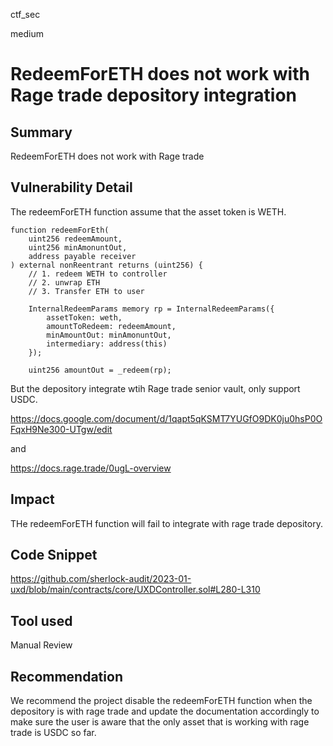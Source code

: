 ctf_sec

medium

# RedeemForETH does not work with Rage trade depository integration

## Summary

RedeemForETH does not work with Rage trade

## Vulnerability Detail

The redeemForETH function assume that the asset token is WETH.

```solidity
function redeemForEth(
	uint256 redeemAmount,
	uint256 minAmonuntOut,
	address payable receiver
) external nonReentrant returns (uint256) {
	// 1. redeem WETH to controller
	// 2. unwrap ETH
	// 3. Transfer ETH to user

	InternalRedeemParams memory rp = InternalRedeemParams({
		assetToken: weth,
		amountToRedeem: redeemAmount,
		minAmountOut: minAmonuntOut,
		intermediary: address(this)
	});

	uint256 amountOut = _redeem(rp);
```

But the depository integrate wtih Rage trade senior vault, only support USDC.

https://docs.google.com/document/d/1qapt5qKSMT7YUGfO9DK0ju0hsP0OFqxH9Ne300-UTgw/edit

and

https://docs.rage.trade/0ugL-overview

## Impact

THe redeemForETH function will fail to integrate with rage trade depository.

## Code Snippet

https://github.com/sherlock-audit/2023-01-uxd/blob/main/contracts/core/UXDController.sol#L280-L310

## Tool used

Manual Review

## Recommendation

We recommend the project disable the redeemForETH function when the depository is with rage trade and update the documentation accordingly to make sure the user is aware that the only asset that is working with rage trade is USDC so far.

